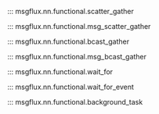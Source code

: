 ::: msgflux.nn.functional.scatter_gather

::: msgflux.nn.functional.msg_scatter_gather

::: msgflux.nn.functional.bcast_gather

::: msgflux.nn.functional.msg_bcast_gather

::: msgflux.nn.functional.wait_for

::: msgflux.nn.functional.wait_for_event

::: msgflux.nn.functional.background_task